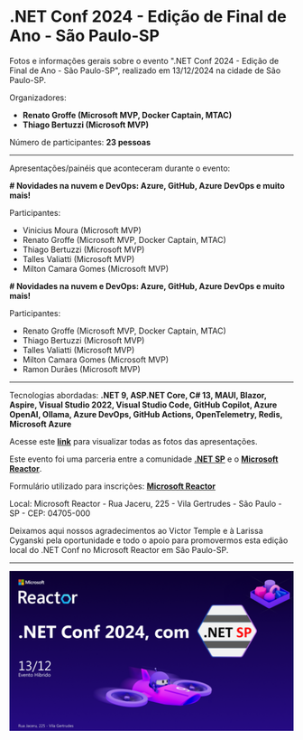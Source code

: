 # .NET Conf 2024 - Edição de Final de Ano - São Paulo-SP
Fotos e informações gerais sobre o evento ".NET Conf 2024 - Edição de Final de Ano - São Paulo-SP", realizado em 13/12/2024 na cidade de São Paulo-SP.

Organizadores:
- **Renato Groffe (Microsoft MVP, Docker Captain, MTAC)**
- **Thiago Bertuzzi (Microsoft MVP)**

Número de participantes: **23 pessoas**

---

Apresentações/painéis que aconteceram durante o evento:


**# Novidades na nuvem e DevOps: Azure, GitHub, Azure DevOps e muito mais!**

Participantes:
- Vinicius Moura (Microsoft MVP)
- Renato Groffe (Microsoft MVP, Docker Captain, MTAC)
- Thiago Bertuzzi (Microsoft MVP)
- Talles Valiatti (Microsoft MVP)
- Milton Camara Gomes (Microsoft MVP)

**# Novidades na nuvem e DevOps: Azure, GitHub, Azure DevOps e muito mais!**

Participantes:
- Renato Groffe (Microsoft MVP, Docker Captain, MTAC)
- Thiago Bertuzzi (Microsoft MVP)
- Talles Valiatti (Microsoft MVP)
- Milton Camara Gomes (Microsoft MVP)
- Ramon Durães (Microsoft MVP)

---

Tecnologias abordadas: **.NET 9, ASP.NET Core, C# 13, MAUI, Blazor, Aspire, Visual Studio 2022, Visual Studio Code, GitHub Copilot, Azure OpenAI, Ollama, Azure DevOps, GitHub Actions, OpenTelemetry, Redis, Microsoft Azure**

Acesse este [**link**](/img/) para visualizar todas as fotos das apresentações.

Este evento foi uma parceria entre a comunidade [**.NET SP**](https://www.meetup.com/dotnet-Sao-Paulo/) e o [**Microsoft Reactor**](https://www.meetup.com/Microsoft-Reactor-Sao-Paulo/).

Formulário utilizado para inscrições: [**Microsoft Reactor**](https://developer.microsoft.com/pt-br/reactor/events/24087/?wt.mc_id=3reg_24087_webpage_reactor)

Local: Microsoft Reactor - Rua Jaceru, 225 - Vila Gertrudes - São Paulo - SP - CEP: 04705-000

Deixamos aqui nossos agradecimentos ao Victor Temple e à Larissa Cyganski pela oportunidade e todo o apoio para promovermos esta edição local do .NET Conf no Microsoft Reactor em São Paulo-SP.

---

![Banner do evento](img/banner-dotnet-conf-2024-12.png)